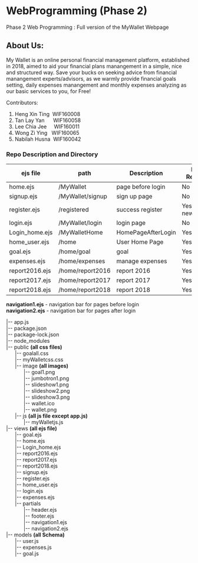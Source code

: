 # WebProgramming (Phase 2)
Phase 2 Web Programming : Full version of the MyWallet Webpage

<h2>About Us:</h2>
<p>My Wallet is an online personal financial management platform, established in 2018, aimed to aid your financial plans manangement in a simple, nice and structured way. 
Save your bucks on seeking advice from financial manangement experts/advisors, as we warmly provide financial goals setting, daily expenses manangement and monthly expenses analyzing as our basic services to you, for Free!</p>

Contributors:
1. Heng Xin Ting&nbsp;&nbsp;WIF160008
2. Tan Lay Yan     &nbsp;&nbsp;&nbsp;&nbsp;&nbsp;WIF160058
3. Lee Chia Jee    &nbsp;&nbsp;&nbsp;&nbsp;WIF160011
4. Wong Zi Ying  &nbsp;&nbsp;WIF160065
5. Nabilah Husna&nbsp;&nbsp;WIF160042

<h3> Repo Description and Directory </h3>

| ejs file      | path            | Description      |Login Required     |
| ------------- |-----------------|------------------|-------------------|
| home.ejs      | /MyWallet       |page before login | No                |
| signup.ejs    | /MyWallet/signup|sign up page      | No                |
| register.ejs  | /registered     |success register  | Yes(for newSignUp)|
| login.ejs     | /MyWallet/login |login page        | No                |
| Login_home.ejs| /MyWalletHome   |HomePageAfterLogin| Yes               |
| home_user.ejs | /home           |User Home Page    | Yes               |
| goal.ejs      | /home/goal      |goal              | Yes               |
| expenses.ejs  | /home/expenses  |manage expenses   | Yes               |
| report2016.ejs| /home/report2016|report 2016       | Yes               |
| report2017.ejs| /home/report2017|report 2017       | Yes               |
| report2018.ejs| /home/report2018|report 2018       | Yes               |


**navigation1.ejs** - navigation bar for pages before login<br/>
**navigation2.ejs** - navigation bar for pages after login<br/>
        
|-- app.js<br/>
|-- package.json<br/>
|-- package-lock.json<br/>
|-- node_modules<br/>
|-- public **(all css files)**<br/>
&nbsp;&nbsp;&nbsp;&nbsp;&nbsp;&nbsp;|-- goalall.css<br/>
&nbsp;&nbsp;&nbsp;&nbsp;&nbsp;&nbsp;|-- myWalletcss.css<br/>
&nbsp;&nbsp;&nbsp;&nbsp;&nbsp;&nbsp;|-- image **(all images)**<br/>
&nbsp;&nbsp;&nbsp;&nbsp;&nbsp;&nbsp;&nbsp;&nbsp;&nbsp;&nbsp;&nbsp;&nbsp;|-- goal1.png<br/>
&nbsp;&nbsp;&nbsp;&nbsp;&nbsp;&nbsp;&nbsp;&nbsp;&nbsp;&nbsp;&nbsp;&nbsp;|-- jumbotron1.png<br/>
&nbsp;&nbsp;&nbsp;&nbsp;&nbsp;&nbsp;&nbsp;&nbsp;&nbsp;&nbsp;&nbsp;&nbsp;|-- slideshow1.png<br/>
&nbsp;&nbsp;&nbsp;&nbsp;&nbsp;&nbsp;&nbsp;&nbsp;&nbsp;&nbsp;&nbsp;&nbsp;|-- slideshow2.png<br/>
&nbsp;&nbsp;&nbsp;&nbsp;&nbsp;&nbsp;&nbsp;&nbsp;&nbsp;&nbsp;&nbsp;&nbsp;|-- slideshow3.png<br/>
&nbsp;&nbsp;&nbsp;&nbsp;&nbsp;&nbsp;&nbsp;&nbsp;&nbsp;&nbsp;&nbsp;&nbsp;|-- wallet.ico<br/>
&nbsp;&nbsp;&nbsp;&nbsp;&nbsp;&nbsp;&nbsp;&nbsp;&nbsp;&nbsp;&nbsp;&nbsp;|-- wallet.png<br/>
&nbsp;&nbsp;&nbsp;&nbsp;&nbsp;&nbsp;|-- js **(all js file except app.js)**<br/>
&nbsp;&nbsp;&nbsp;&nbsp;&nbsp;&nbsp;&nbsp;&nbsp;&nbsp;&nbsp;&nbsp;&nbsp;|-- myWalletjs.js<br/>
|-- views **(all ejs file)**<br/>
&nbsp;&nbsp;&nbsp;&nbsp;&nbsp;&nbsp;|-- goal.ejs<br/>
&nbsp;&nbsp;&nbsp;&nbsp;&nbsp;&nbsp;|-- home.ejs<br/>
&nbsp;&nbsp;&nbsp;&nbsp;&nbsp;&nbsp;|-- Login_home.ejs<br/>
&nbsp;&nbsp;&nbsp;&nbsp;&nbsp;&nbsp;|-- report2016.ejs<br/>
&nbsp;&nbsp;&nbsp;&nbsp;&nbsp;&nbsp;|-- report2017.ejs<br/>
&nbsp;&nbsp;&nbsp;&nbsp;&nbsp;&nbsp;|-- report2018.ejs<br/>
&nbsp;&nbsp;&nbsp;&nbsp;&nbsp;&nbsp;|-- signup.ejs<br/>
&nbsp;&nbsp;&nbsp;&nbsp;&nbsp;&nbsp;|-- register.ejs<br/>
&nbsp;&nbsp;&nbsp;&nbsp;&nbsp;&nbsp;|-- home_user.ejs<br/>
&nbsp;&nbsp;&nbsp;&nbsp;&nbsp;&nbsp;|-- login.ejs<br/>
&nbsp;&nbsp;&nbsp;&nbsp;&nbsp;&nbsp;|-- expenses.ejs<br/>
&nbsp;&nbsp;&nbsp;&nbsp;&nbsp;&nbsp;|-- partials<br/>
&nbsp;&nbsp;&nbsp;&nbsp;&nbsp;&nbsp;&nbsp;&nbsp;&nbsp;&nbsp;&nbsp;&nbsp;|-- header.ejs<br/>
&nbsp;&nbsp;&nbsp;&nbsp;&nbsp;&nbsp;&nbsp;&nbsp;&nbsp;&nbsp;&nbsp;&nbsp;|-- footer.ejs<br/>
&nbsp;&nbsp;&nbsp;&nbsp;&nbsp;&nbsp;&nbsp;&nbsp;&nbsp;&nbsp;&nbsp;&nbsp;|-- navigation1.ejs<br/>
&nbsp;&nbsp;&nbsp;&nbsp;&nbsp;&nbsp;&nbsp;&nbsp;&nbsp;&nbsp;&nbsp;&nbsp;|-- navigation2.ejs<br/>
|-- models **(all Schema)**<br/>
&nbsp;&nbsp;&nbsp;&nbsp;&nbsp;&nbsp;|-- user.js<br/>
&nbsp;&nbsp;&nbsp;&nbsp;&nbsp;&nbsp;|-- expenses.js<br/>
&nbsp;&nbsp;&nbsp;&nbsp;&nbsp;&nbsp;|-- goal.js<br/>
